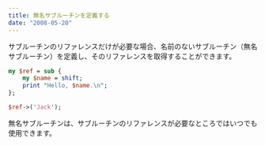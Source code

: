 ```yaml
---
title: 無名サブルーチンを定義する
date: "2008-05-20"
---
```


サブルーチンのリファレンスだけが必要な場合、名前のないサブルーチン（無名サブルーチン）を定義し、そのリファレンスを取得することができます。

```perl
my $ref = sub {
    my $name = shift;
    print "Hello, $name.\n";
};

$ref->('Jack');
```

無名サブルーチンは、サブルーチンのリファレンスが必要なところではいつでも使用できます。

